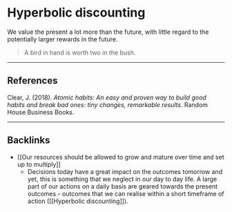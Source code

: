# Hyperbolic discounting
We value the present a lot more than the future, with little regard to the potentially larger rewards in the future.

> A bird in hand is worth two in the bush.

---
## References
Clear, J. (2018). *Atomic habits: An easy and proven way to build good habits and break bad ones: tiny changes, remarkable results*. Random House Business Books.

---
## Backlinks
* [[Our resources should be allowed to grow and mature over time and set up to multiply]]
	* Decisions today have a great impact on the outcomes tomorrow and yet, this is something that we neglect in our day to day life. A large part of our actions on a daily basis are geared towards the present outcomes - outcomes that we can realise within a short timeframe of action ([[Hyperbolic discounting]]). 

<!-- #e/concept #e/mental-shortcuts -->

<!-- {BearID:A5A6996A-FB36-4738-BC1A-09B02F8CF50B-2713-000031070EB47218} -->
